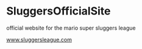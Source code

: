 # SluggersOfficialSite
official website for the mario super sluggers league

www.sluggersleague.com
